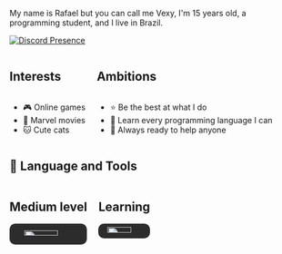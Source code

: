 My name is Rafael but you can call me Vexy, I'm 15 years old, a programming student, and I live in Brazil.

[![Discord Presence](https://lanyard.cnrad.dev/api/1139723351741448232)](https://discord.com/users/1139723351741448232)
<br/>
  
<div style="display:flex;justify-content:left;">
  <div style="display:flex;flex-direction:column;margin-right:20px;">
    <h2>Interests</h2>
    <ul>
      <li>🎮 Online games</li>
      <li>🎥 Marvel movies</li>
      <li>🐱 Cute cats</li>
    </ul>
  </div>
  <div style="display:flex;flex-direction:column;">
    <h2>Ambitions</h2>
    <ul>
      <li>⭐ Be the best at what I do</li>
      <li>🔭 Learn every programming language I can</li>
      <li>🔎 Always ready to help anyone</li>
    </ul>
  </div>
</div>

## 🔨 Language and Tools

<div style="display:flex;justify-content:left;">
  <div style="display:flex;flex-direction:column;margin-right:20px;">
    <h2>Medium level</h2>
    <div style="background-color: #2C2C2C; border-radius: 10px; padding: 6%; display: flex; justify-content: center; align-items: center;">
<img width="70%" src= "https://skillicons.dev/icons?i=nodejs,vscode,discord&perline=10"/>
</div>
  </div>
  <div style="display:flex;flex-direction:column;">
    <h2>Learning</h2>
    <div style="background-color: #2C2C2C; border-radius: 10px; padding: 3%; display: flex; justify-content: center; align-items: center;">
<img width="70%" src= "https://skillicons.dev/icons?i=java,cpp,cs,python,typescript&perline=10"/>
</div>
  </div>
</div>

<br>
